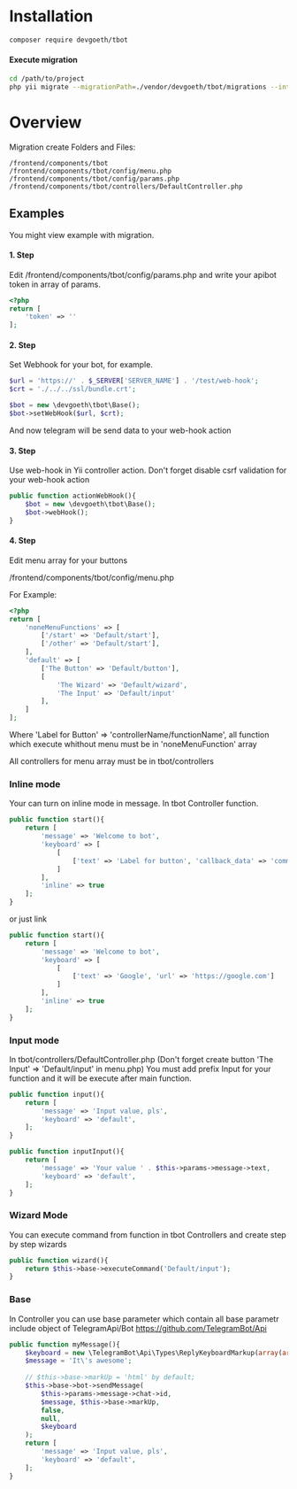 # Installation

``` bash
composer require devgoeth/tbot
```

#### Execute migration
``` bash
cd /path/to/project
php yii migrate --migrationPath=./vendor/devgoeth/tbot/migrations --interactive=0
```

# Overview
Migration create Folders and Files:
```
/frontend/components/tbot
/frontend/components/tbot/config/menu.php
/frontend/components/tbot/config/params.php
/frontend/components/tbot/controllers/DefaultController.php
```

## Examples
You might view example with migration.

#### 1. Step
Edit /frontend/components/tbot/config/params.php and write your apibot token in array of params. 

``` php
<?php
return [
    'token' => ''
];
```
#### 2. Step

Set Webhook for your bot, for example.
``` php
$url = 'https://' . $_SERVER['SERVER_NAME'] . '/test/web-hook';
$crt = './../../ssl/bundle.crt';

$bot = new \devgoeth\tbot\Base();
$bot->setWebHook($url, $crt);
```

And now telegram will be send data to your web-hook action

#### 3. Step

Use web-hook in Yii controller action. Don't forget disable csrf validation for your web-hook action
``` php
public function actionWebHook(){
    $bot = new \devgoeth\tbot\Base();
    $bot->webHook();
}
```

#### 4. Step

Edit menu array for your buttons

/frontend/components/tbot/config/menu.php

For Example:
``` php
<?php
return [
	'noneMenuFunctions' => [
		['/start' => 'Default/start'],
		['/other' => 'Default/start'],
	],
	'default' => [
		['The Button' => 'Default/button'],
		[
			'The Wizard' => 'Default/wizard',
			'The Input' => 'Default/input'
		],
	]
];
```
Where 'Label for Button' => 'controllerName/functionName', all function which execute whithout menu must be in 'noneMenuFunction' array

All controllers for menu array must be in tbot/controllers


### Inline mode

Your can turn on inline mode in message. In tbot Controller function.

``` php
public function start(){
	return [
		'message' => 'Welcome to bot',
		'keyboard' => [
			[
				['text' => 'Label for button', 'callback_data' => 'command']
			]
		],
		'inline' => true
	];
}
```

or just link

``` php
public function start(){
	return [
		'message' => 'Welcome to bot',
		'keyboard' => [
			[
				['text' => 'Google', 'url' => 'https://google.com']
			]
		],
		'inline' => true
	];
}
```
### Input mode

In tbot/controllers/DefaultController.php (Don't forget create button 'The Input' => 'Default/input' in menu.php)
You must add prefix Input for your function and it will be execute after main function.

``` php
public function input(){
    return [
        'message' => 'Input value, pls',
        'keyboard' => 'default',
    ];
}

public function inputInput(){
    return [
        'message' => 'Your value ' . $this->params->message->text,
        'keyboard' => 'default',
    ];
}
```

### Wizard Mode

You can execute command from function in tbot Controllers and create step by step wizards

``` php
public function wizard(){
    return $this->base->executeCommand('Default/input');
}
```

### Base

In Controller you can use base parameter which contain all base parametr include object of TelegramApi/Bot https://github.com/TelegramBot/Api

``` php
public function myMessage(){
	$keyboard = new \TelegramBot\Api\Types\ReplyKeyboardMarkup(array(array("one", "two", "three")), false);
	$message = 'It\'s awesome';
	
	// $this->base->markUp = 'html' by default; 
	$this->base->bot->sendMessage(
		$this->params->message->chat->id, 
		$message, $this->base->markUp, 
		false, 
		null, 
		$keyboard
	);
	return [
		'message' => 'Input value, pls',
		'keyboard' => 'default',
	];
}
```
